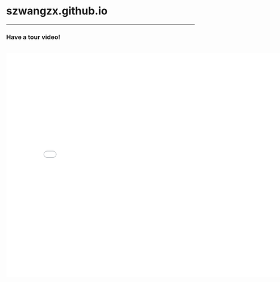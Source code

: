 # szwangzx.github.io

<hr>
<h3>Have a tour video!</h3>
<div style="text-align: center;">
<br>
<iframe 
src="MD/tour.mp4" 
scrolling="no" 
border="0" 
frameborder="no" 
framespacing="0" 
allowfullscreen="true" 
height=600 
width=800> 
</iframe>
<br>
</div>